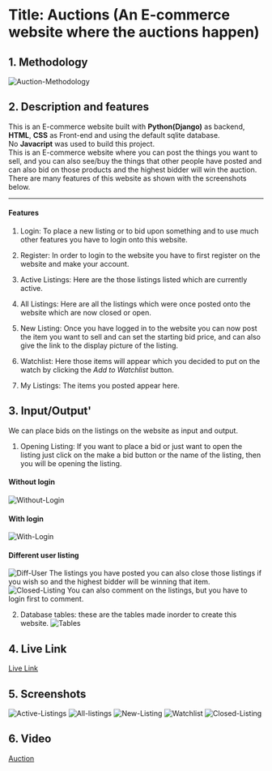 # Title: Auctions (An E-commerce website where the auctions happen)

## 1. Methodology 
![Auction-Methodology](screenshots/auctions.png)

## 2. Description and features
This is an E-commerce website built with **Python(Django)** as backend, **HTML**, **CSS** as Front-end and using the default sqlite database.  
No **Javacript** was used to build this project.  
This is an E-commerce website where you can post the things you want to sell, and you can also see/buy the things that other people have posted and can also bid on those products and the highest bidder will win the auction.  
There are many features of this website as shown with the screenshots below.
***

#### Features

1. Login:
To place a new listing or to bid upon something and to use much other features you have to login onto this website.

2. Register:
In order to login to the website you have to first register on the website and make your account.
   
3. Active Listings:
Here are the those listings listed which are currently active.
   
4. All Listings:
Here are all the listings which were once posted onto the website which are now closed or open.
   
5. New Listing:
Once you have logged in to the website you can now post the item you want to sell and can set the starting bid price, and can also give the link to the display picture of the listing.
   
6. Watchlist:
Here those items will appear which you decided to put on the watch by clicking the *Add to Watchlist* button.  
   
7. My Listings:
The items you posted appear here.
 
## 3. Input/Output'
We can place bids on the listings on the website as input and output.
1. Opening Listing:
If you want to place a bid or just want to open the listing just click on the make a bid button or the name of the listing, then you will be opening the listing.
#### Without login
![Without-Login](screenshots/listing-without-login.png)
#### With login
![With-Login](screenshots/inside-curruser-listing.png)
#### Different user listing
![Diff-User](screenshots/differentuser-listing.png)
The listings you have posted you can also close those listings if you wish so and the highest bidder will be winning that item.
![Closed-Listing](screenshots/closed-listing.png)
You can also comment on the listings, but you have to login first to comment.

2. Database tables:
these are the tables made inorder to create this website.
![Tables](screenshots/database-tables.png)

## 4. Live Link
[Live Link](http://architkapoor13.pythonanywhere.com/)

## 5. Screenshots
![Active-Listings](screenshots/index.png)
![All-listings](screenshots/alllistings.png)
![New-Listing](screenshots/new-listing.png)
![Watchlist](screenshots/watchlist.png)
![Closed-Listing](screenshots/closed-listing.png)

## 6. Video
[Auction](https://www.youtube.com/watch?v=zfJINDrpbqo)


